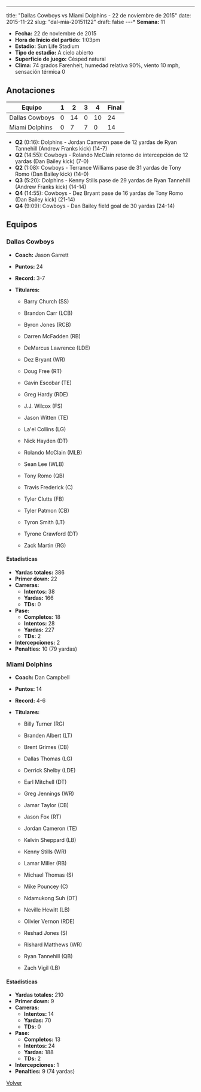 ---
title: "Dallas Cowboys vs Miami Dolphins - 22 de noviembre de 2015"
date: 2015-11-22
slug: "dal-mia-20151122"
draft: false
---* **Semana:** 11
* **Fecha:** 22 de noviembre de 2015
* **Hora de Inicio del partido:** 1:03pm
* **Estadio:** Sun Life Stadium
* **Tipo de estadio:** A cielo abierto
* **Superficie de juego:** Césped natural
* **Clima:** 74 grados Farenheit, humedad relativa 90%, viento 10 mph, sensación térmica 0




## Anotaciones
| Equipo | 1 | 2 | 3 | 4 | Final |
|--------|---|---|---|---|-------|
| Dallas Cowboys  | 0 | 14 | 0 | 10  | 24 |
| Miami Dolphins  | 0 | 7 | 7 | 0  | 14 |
* **Q2** (0:16): Dolphins - Jordan Cameron pase de 12 yardas de Ryan Tannehill (Andrew Franks kick) (14-7)
* **Q2** (14:55): Cowboys - Rolando McClain retorno de intercepción de 12 yardas (Dan Bailey kick) (7-0)
* **Q2** (1:08): Cowboys - Terrance Williams pase de 31 yardas de Tony Romo (Dan Bailey kick) (14-0)
* **Q3** (5:20): Dolphins - Kenny Stills pase de 29 yardas de Ryan Tannehill (Andrew Franks kick) (14-14)
* **Q4** (14:55): Cowboys - Dez Bryant pase de 16 yardas de Tony Romo (Dan Bailey kick) (21-14)
* **Q4** (9:09): Cowboys - Dan Bailey field goal de 30 yardas (24-14)


## Equipos


### Dallas Cowboys
* **Coach:** Jason Garrett
* **Puntos:** 24
* **Record:** 3-7
* **Titulares:** 

  * Barry Church (SS) 

  * Brandon Carr (LCB) 

  * Byron Jones (RCB) 

  * Darren McFadden (RB) 

  * DeMarcus Lawrence (LDE) 

  * Dez Bryant (WR) 

  * Doug Free (RT) 

  * Gavin Escobar (TE) 

  * Greg Hardy (RDE) 

  * J.J. Wilcox (FS) 

  * Jason Witten (TE) 

  * La'el Collins (LG) 

  * Nick Hayden (DT) 

  * Rolando McClain (MLB) 

  * Sean Lee (WLB) 

  * Tony Romo (QB) 

  * Travis Frederick (C) 

  * Tyler Clutts (FB) 

  * Tyler Patmon (CB) 

  * Tyron Smith (LT) 

  * Tyrone Crawford (DT) 

  * Zack Martin (RG) 

#### Estadísticas
* **Yardas totales:** 386
* **Primer down:** 22
* **Carreras:**
  * **Intentos:** 38
  * **Yardas:** 166
  * **TDs:** 0
* **Pase:**
  * **Completos:** 18
  * **Intentos:** 28
  * **Yardas:** 227
  * **TDs:** 2
* **Intercepciones:** 2
* **Penalties:** 10 (79 yardas)

### Miami Dolphins
* **Coach:** Dan Campbell
* **Puntos:** 14
* **Record:** 4-6
* **Titulares:** 

  * Billy Turner (RG) 

  * Branden Albert (LT) 

  * Brent Grimes (CB) 

  * Dallas Thomas (LG) 

  * Derrick Shelby (LDE) 

  * Earl Mitchell (DT) 

  * Greg Jennings (WR) 

  * Jamar Taylor (CB) 

  * Jason Fox (RT) 

  * Jordan Cameron (TE) 

  * Kelvin Sheppard (LB) 

  * Kenny Stills (WR) 

  * Lamar Miller (RB) 

  * Michael Thomas (S) 

  * Mike Pouncey (C) 

  * Ndamukong Suh (DT) 

  * Neville Hewitt (LB) 

  * Olivier Vernon (RDE) 

  * Reshad Jones (S) 

  * Rishard Matthews (WR) 

  * Ryan Tannehill (QB) 

  * Zach Vigil (LB) 

#### Estadísticas
* **Yardas totales:** 210
* **Primer down:** 9
* **Carreras:**
  * **Intentos:** 14
  * **Yardas:** 70
  * **TDs:** 0
* **Pase:**
  * **Completos:** 13
  * **Intentos:** 24
  * **Yardas:** 188
  * **TDs:** 2
* **Intercepciones:** 1
* **Penalties:** 9 (74 yardas)


[Volver](/historia/2015)
